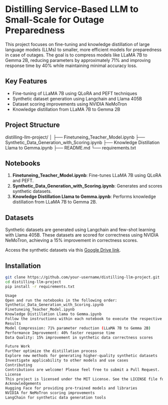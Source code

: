 # Distilling Service-Based LLM to Small-Scale for Outage Preparedness

This project focuses on fine-tuning and knowledge distillation of large language models (LLMs) to smaller, more efficient models for preparedness in case of outages. The goal is to compress models like LLaMA 7B to Gemma 2B, reducing parameters by approximately 71% and improving response time by 40% while maintaining minimal accuracy loss.

## Key Features

- Fine-tuning of LLaMA 7B using QLoRA and PEFT techniques
- Synthetic dataset generation using Langchain and Llama 405B
- Dataset scoring improvements using NVIDIA NeMoTron
- Knowledge distillation from LLaMA 7B to Gemma 2B

## Project Structure

distilling-llm-project/
│
├── Finetuneing_Teacher_Model.ipynb
├── Synthetic_Data_Generation_with_Scoring.ipynb
├── Knowledge Distillation Llama to Gemma.ipynb
├── README.md
└── requirements.txt

## Notebooks

1. **Finetuneing_Teacher_Model.ipynb**: Fine-tunes LLaMA 7B using QLoRA and PEFT.
2. **Synthetic_Data_Generation_with_Scoring.ipynb**: Generates and scores synthetic datasets.
3. **Knowledge Distillation Llama to Gemma.ipynb**: Performs knowledge distillation from LLaMA 7B to Gemma 2B.

## Datasets

Synthetic datasets are generated using Langchain and few-shot learning with Llama 405B. These datasets are scored for correctness using NVIDIA NeMoTron, achieving a 15% improvement in correctness scores.

Access the synthetic datasets via this [Google Drive link](insert_link_here).

## Installation

```bash
git clone https://github.com/your-username/distilling-llm-project.git
cd distilling-llm-project
pip install -r requirements.txt

Usage
Open and run the notebooks in the following order:
Synthetic_Data_Generation_with_Scoring.ipynb
Finetuneing_Teacher_Model.ipynb
Knowledge Distillation Llama to Gemma.ipynb
Follow the instructions within each notebook to execute the respective processes.
Results
Model Compression: 71% parameter reduction (LLaMA 7B to Gemma 2B)
Performance Improvement: 40% faster response time
Data Quality: 15% improvement in synthetic data correctness scores

Future Work
Further optimize the distillation process
Explore new methods for generating higher-quality synthetic datasets
Investigate applicability to other models and use cases
Contributing
Contributions are welcome! Please feel free to submit a Pull Request.
License
This project is licensed under the MIT License. See the LICENSE file for details.
Acknowledgements
Hugging Face for providing pre-trained models and libraries
NVIDIA for NeMoTron scoring improvements
LangChain for synthetic data generation tools

